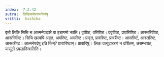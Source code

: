```yaml
---
index:  7.2.42
sutra:  लिङ्सिचोरात्मनेपदेषु
vritti:  kashika 
---
```


वृ̄तो लिङि सिचि च आत्मनेपदपरे वा इडागमो भवति। वृषीष्ट, वरिषीष्ट। प्रवृषीष्ट, प्रावरिषीष्ट। आस्तरिषीष्ट, आस्तीर्षीष्ट। सिचि खल्वपि अवृत, अवरिष्ट, अवरीष्ट। प्रावृत, प्रावरिष्ट, प्रावरीष्ट। आस्तीर्ष्ट, आस्तरिष्ट, आस्तरीष्ट। आत्मनेपदेषु इति किम्? प्रावारिष्टाम्। प्रावारिषुः। लिङः प्रत्युदाहरणं न दर्शितम्, असम्भवात् यासुटो ऽवलादित्वातिति।

